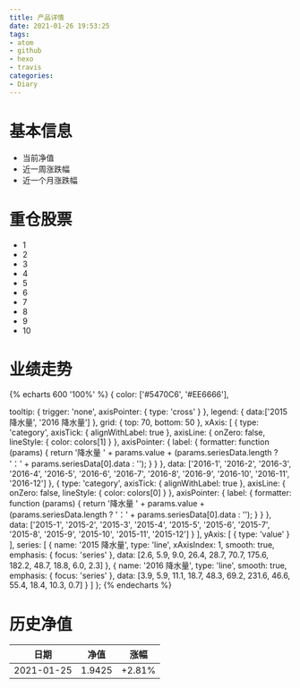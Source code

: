 ```yaml
---
title: 产品详情
date: 2021-01-26 19:53:25
tags:
- atom
- github
- hexo
- travis
categories:
- Diary
---
```


# 基本信息
- 当前净值
- 近一周涨跌幅
- 近一个月涨跌幅

# 重仓股票
- 1
- 2
- 3
- 4
- 5
- 6
- 7
- 8
- 9
- 10

# 业绩走势

{% echarts 600 '100%' %}
{
  color: ['#5470C6', '#EE6666'],

  tooltip: {
      trigger: 'none',
      axisPointer: {
          type: 'cross'
      }
  },
  legend: {
      data:['2015 降水量', '2016 降水量']
  },
  grid: {
      top: 70,
      bottom: 50
  },
  xAxis: [
      {
          type: 'category',
          axisTick: {
              alignWithLabel: true
          },
          axisLine: {
              onZero: false,
              lineStyle: {
                  color: colors[1]
              }
          },
          axisPointer: {
              label: {
                  formatter: function (params) {
                      return '降水量  ' + params.value
                          + (params.seriesData.length ? '：' + params.seriesData[0].data : '');
                  }
              }
          },
          data: ['2016-1', '2016-2', '2016-3', '2016-4', '2016-5', '2016-6', '2016-7', '2016-8', '2016-9', '2016-10', '2016-11', '2016-12']
      },
      {
          type: 'category',
          axisTick: {
              alignWithLabel: true
          },
          axisLine: {
              onZero: false,
              lineStyle: {
                  color: colors[0]
              }
          },
          axisPointer: {
              label: {
                  formatter: function (params) {
                      return '降水量  ' + params.value
                          + (params.seriesData.length ? '：' + params.seriesData[0].data : '');
                  }
              }
          },
          data: ['2015-1', '2015-2', '2015-3', '2015-4', '2015-5', '2015-6', '2015-7', '2015-8', '2015-9', '2015-10', '2015-11', '2015-12']
      }
  ],
  yAxis: [
      {
          type: 'value'
      }
  ],
  series: [
      {
          name: '2015 降水量',
          type: 'line',
          xAxisIndex: 1,
          smooth: true,
          emphasis: {
              focus: 'series'
          },
          data: [2.6, 5.9, 9.0, 26.4, 28.7, 70.7, 175.6, 182.2, 48.7, 18.8, 6.0, 2.3]
      },
      {
          name: '2016 降水量',
          type: 'line',
          smooth: true,
          emphasis: {
              focus: 'series'
          },
          data: [3.9, 5.9, 11.1, 18.7, 48.3, 69.2, 231.6, 46.6, 55.4, 18.4, 10.3, 0.7]
      }
  ]
};
{% endecharts %}

# 历史净值

| 日期 | 净值 | 涨幅 |
| --- | --- | --- |
|2021-01-25|1.9425|+2.81%|
